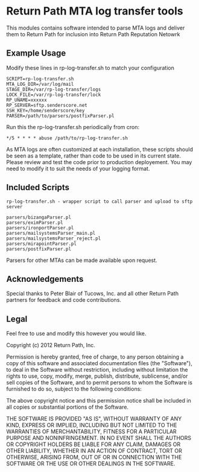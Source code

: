 Return Path MTA log transfer tools
==================================

This modules contains software intended to parse MTA logs and deliver them to
Return Path for inclusion into Return Path Reputation Netowrk

Example Usage
-------------

Modify these lines in rp-log-transfer.sh to match your configuration

    SCRIPT=rp-log-transfer.sh
    MTA_LOG_DIR=/var/log/mail
    STAGE_DIR=/var/rp-log-transfer/logs
    LOCK_FILE=/var/rp-log-transfer/lock
    RP_UNAME=xxxxxx
    RP_SERVER=sftp.senderscore.net
    SSH_KEY=/home/senderscore/key
    PARSER=/path/to/parsers/postfixParser.pl

Run this the rp-log-transfer.sh periodically from cron:

    */5 * * * * abuse /path/to/rp-log-transfer.sh

As MTA logs are often customized at each installation, these scripts should be seen as a
template, rather than code to be used in its current state. Please review and test the
code prior to production deployement. You may need to modify it to suit the needs of 
your logging format.

Included Scripts
----------------

    rp-log-transfer.sh - wrapper script to call parser and upload to sftp server

    parsers/bizangaParser.pl
    parsers/eximParser.pl
    parsers/ironportParser.pl
    parsers/mailsystemsParser_main.pl
    parsers/mailsystemsParser_reject.pl
    parsers/mirapointParser.pl
    parsers/postfixParser.pl

Parsers for other MTAs can be made available upon request.

Acknowledgements
----------------

Special thanks to Peter Blair of Tucows, Inc. and all other Return Path partners
for feedback and code contributions.

Legal
-----

Feel free to use and modify this however you would like.

Copyright (c) 2012 Return Path, Inc.

Permission is hereby granted, free of charge, to any person obtaining a copy
of this software and associated documentation files (the "Software"), to deal
in the Software without restriction, including without limitation the rights
to use, copy, modify, merge, publish, distribute, sublicense, and/or sell
copies of the Software, and to permit persons to whom the Software is
furnished to do so, subject to the following conditions:

The above copyright notice and this permission notice shall be included in
all copies or substantial portions of the Software.

THE SOFTWARE IS PROVIDED "AS IS", WITHOUT WARRANTY OF ANY KIND, EXPRESS
OR IMPLIED, INCLUDING BUT NOT LIMITED TO THE WARRANTIES OF MERCHANTABILITY,
FITNESS FOR A PARTICULAR PURPOSE AND NONINFRINGEMENT. IN NO EVENT SHALL
THE AUTHORS OR COPYRIGHT HOLDERS BE LIABLE FOR ANY CLAIM, DAMAGES OR OTHER
LIABILITY, WHETHER IN AN ACTION OF CONTRACT, TORT OR OTHERWISE, ARISING
FROM, OUT OF OR IN CONNECTION WITH THE SOFTWARE OR THE USE OR OTHER
DEALINGS IN THE SOFTWARE.

